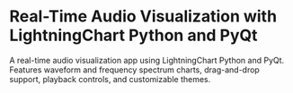 # Real-Time Audio Visualization with LightningChart Python and PyQt
 A real-time audio visualization app using LightningChart Python and PyQt. Features waveform and frequency spectrum charts, drag-and-drop support, playback controls, and customizable themes.
